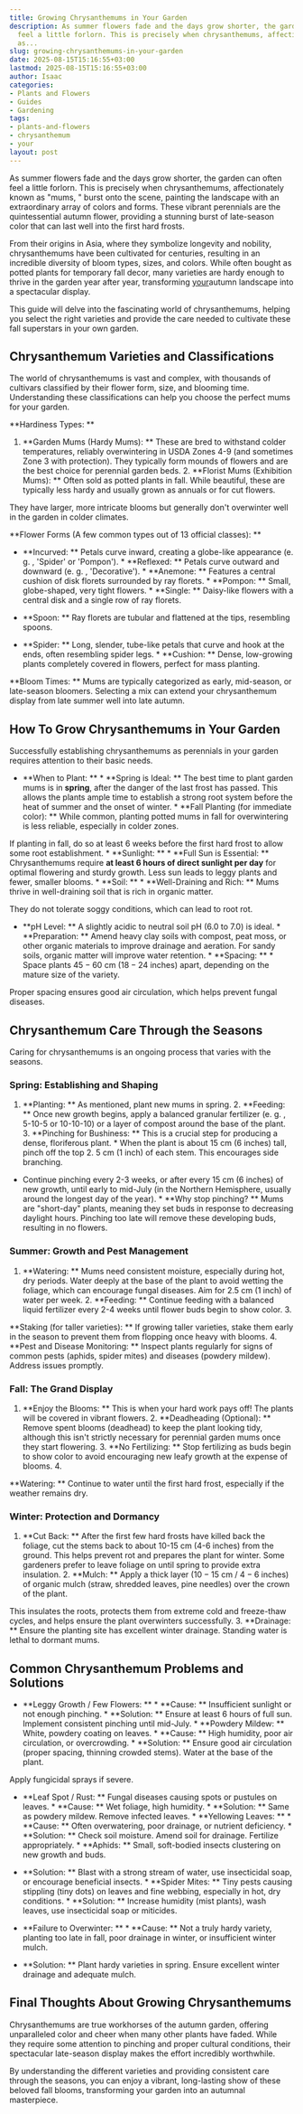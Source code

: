 ```yaml
---
title: Growing Chrysanthemums in Your Garden
description: As summer flowers fade and the days grow shorter, the garden can often
  feel a little forlorn. This is precisely when chrysanthemums, affectionately known
  as...
slug: growing-chrysanthemums-in-your-garden
date: 2025-08-15T15:16:55+03:00
lastmod: 2025-08-15T15:16:55+03:00
author: Isaac
categories:
- Plants and Flowers
- Guides
- Gardening
tags:
- plants-and-flowers
- chrysanthemum
- your
layout: post
---
```

As summer flowers fade and the days grow shorter, the garden can often feel a little forlorn. This is precisely when chrysanthemums, affectionately known as "mums, " burst onto the scene, painting the landscape with an extraordinary array of colors and forms. These vibrant perennials are the quintessential autumn flower, providing a stunning burst of late-season color that can last well into the first hard frosts.

From their origins in Asia, where they symbolize longevity and nobility, chrysanthemums have been cultivated for centuries, resulting in an incredible diversity of bloom types, sizes, and colors. While often bought as potted plants for temporary fall decor, many varieties are hardy enough to thrive in the garden year after year, transforming [your](https://pestpolicy.com/how-can-you-tell-if-you-have-moles-in-your-yard/)autumn landscape into a spectacular display.

This guide will delve into the fascinating world of chrysanthemums, helping you select the right varieties and provide the care needed to cultivate these fall superstars in your own garden.

##  Chrysanthemum Varieties and Classifications

The world of chrysanthemums is vast and complex, with thousands of cultivars classified by their flower form, size, and blooming time. Understanding these classifications can help you choose the perfect mums for your garden.

**Hardiness Types: **

1. **Garden Mums (Hardy Mums): ** These are bred to withstand colder temperatures, reliably overwintering in USDA Zones 4-9 (and sometimes Zone 3 with protection). They typically form mounds of flowers and are the best choice for perennial garden beds. 2. **Florist Mums (Exhibition Mums): ** Often sold as potted plants in fall. While beautiful, these are typically less hardy and usually grown as annuals or for cut flowers.

They have larger, more intricate blooms but generally don't overwinter well in the garden in colder climates.

**Flower Forms (A few common types out of 13 official classes): **

* **Incurved: ** Petals curve inward, creating a globe-like appearance (e. g. , 'Spider' or 'Pompon'). * **Reflexed: ** Petals curve outward and downward (e. g. , 'Decorative'). * **Anemone: ** Features a central cushion of disk florets surrounded by ray florets. * **Pompon: ** Small, globe-shaped, very tight flowers. * **Single: ** Daisy-like flowers with a central disk and a single row of ray florets.

* **Spoon: ** Ray florets are tubular and flattened at the tips, resembling spoons.

* **Spider: ** Long, slender, tube-like petals that curve and hook at the ends, often resembling spider legs. * **Cushion: ** Dense, low-growing plants completely covered in flowers, perfect for mass planting.

**Bloom Times: ** Mums are typically categorized as early, mid-season, or late-season bloomers. Selecting a mix can extend your chrysanthemum display from late summer well into late autumn.

##  How To Grow Chrysanthemums in Your Garden

Successfully establishing chrysanthemums as perennials in your garden requires attention to their basic needs.

* **When to Plant: ** * **Spring is Ideal: ** The best time to plant garden mums is in **spring**, after the danger of the last frost has passed. This allows the plants ample time to establish a strong root system before the heat of summer and the onset of winter. * **Fall Planting (for immediate color): ** While common, planting potted mums in fall for overwintering is less reliable, especially in colder zones.

If planting in fall, do so at least 6 weeks before the first hard frost to allow some root establishment. * **Sunlight: ** * **Full Sun is Essential: ** Chrysanthemums require **at least 6 hours of direct sunlight per day** for optimal flowering and sturdy growth. Less sun leads to leggy plants and fewer, smaller blooms. * **Soil: ** * **Well-Draining and Rich: ** Mums thrive in well-draining soil that is rich in organic matter.

They do not tolerate soggy conditions, which can lead to root rot.

* **pH Level: ** A slightly acidic to neutral soil pH ($6. 0$ to $7. 0$) is ideal. * **Preparation: ** Amend heavy clay soils with compost, peat moss, or other organic materials to improve drainage and aeration. For sandy soils, organic matter will improve water retention. * **Spacing: ** * Space plants $45-60$ cm ($18-24$ inches) apart, depending on the mature size of the variety.

Proper spacing ensures good air circulation, which helps prevent fungal diseases.

##  Chrysanthemum Care Through the Seasons

Caring for chrysanthemums is an ongoing process that varies with the seasons.

###  Spring: Establishing and Shaping

1. **Planting: ** As mentioned, plant new mums in spring. 2. **Feeding: ** Once new growth begins, apply a balanced granular fertilizer (e. g. , 5-10-5 or 10-10-10) or a layer of compost around the base of the plant. 3. **Pinching for Bushiness: ** This is a crucial step for producing a dense, floriferous plant. * When the plant is about 15 cm (6 inches) tall, pinch off the top 2. 5 cm (1 inch) of each stem. This encourages side branching.

* Continue pinching every 2-3 weeks, or after every 15 cm (6 inches) of new growth, until early to mid-July (in the Northern Hemisphere, usually around the longest day of the year). * **Why stop pinching? ** Mums are "short-day" plants, meaning they set buds in response to decreasing daylight hours. Pinching too late will remove these developing buds, resulting in no flowers.

###  Summer: Growth and Pest Management

1. **Watering: ** Mums need consistent moisture, especially during hot, dry periods. Water deeply at the base of the plant to avoid wetting the foliage, which can encourage fungal diseases. Aim for $2. 5$ cm ($1$ inch) of water per week. 2. **Feeding: ** Continue feeding with a balanced liquid fertilizer every 2-4 weeks until flower buds begin to show color. 3.

**Staking (for taller varieties): ** If growing taller varieties, stake them early in the season to prevent them from flopping once heavy with blooms. 4. **Pest and Disease Monitoring: ** Inspect plants regularly for signs of common pests (aphids, spider mites) and diseases (powdery mildew). Address issues promptly.

###  Fall: The Grand Display

1. **Enjoy the Blooms: ** This is when your hard work pays off! The plants will be covered in vibrant flowers. 2. **Deadheading (Optional): ** Remove spent blooms (deadhead) to keep the plant looking tidy, although this isn't strictly necessary for perennial garden mums once they start flowering. 3. **No Fertilizing: ** Stop fertilizing as buds begin to show color to avoid encouraging new leafy growth at the expense of blooms. 4.

**Watering: ** Continue to water until the first hard frost, especially if the weather remains dry.

###  Winter: Protection and Dormancy

1. **Cut Back: ** After the first few hard frosts have killed back the foliage, cut the stems back to about 10-15 cm (4-6 inches) from the ground. This helps prevent rot and prepares the plant for winter. Some gardeners prefer to leave foliage on until spring to provide extra insulation. 2. **Mulch: ** Apply a thick layer ($10-15$ cm / $4-6$ inches) of organic mulch (straw, shredded leaves, pine needles) over the crown of the plant.

This insulates the roots, protects them from extreme cold and freeze-thaw cycles, and helps ensure the plant overwinters successfully. 3. **Drainage: ** Ensure the planting site has excellent winter drainage. Standing water is lethal to dormant mums.

##  Common Chrysanthemum Problems and Solutions

* **Leggy Growth / Few Flowers: ** * **Cause: ** Insufficient sunlight or not enough pinching. * **Solution: ** Ensure at least 6 hours of full sun. Implement consistent pinching until mid-July. * **Powdery Mildew: ** White, powdery coating on leaves. * **Cause: ** High humidity, poor air circulation, or overcrowding. * **Solution: ** Ensure good air circulation (proper spacing, thinning crowded stems). Water at the base of the plant.

Apply fungicidal sprays if severe.

* **Leaf Spot / Rust: ** Fungal diseases causing spots or pustules on leaves. * **Cause: ** Wet foliage, high humidity. * **Solution: ** Same as powdery mildew. Remove infected leaves. * **Yellowing Leaves: ** * **Cause: ** Often overwatering, poor drainage, or nutrient deficiency. * **Solution: ** Check soil moisture. Amend soil for drainage. Fertilize appropriately. * **Aphids: ** Small, soft-bodied insects clustering on new growth and buds.

* **Solution: ** Blast with a strong stream of water, use insecticidal soap, or encourage beneficial insects. * **Spider Mites: ** Tiny pests causing stippling (tiny dots) on leaves and fine webbing, especially in hot, dry conditions. * **Solution: ** Increase humidity (mist plants), wash leaves, use insecticidal soap or miticides.

* **Failure to Overwinter: ** * **Cause: ** Not a truly hardy variety, planting too late in fall, poor drainage in winter, or insufficient winter mulch.

* **Solution: ** Plant hardy varieties in spring. Ensure excellent winter drainage and adequate mulch.

##  Final Thoughts About Growing Chrysanthemums

Chrysanthemums are true workhorses of the autumn garden, offering unparalleled color and cheer when many other plants have faded. While they require some attention to pinching and proper cultural conditions, their spectacular late-season display makes the effort incredibly worthwhile.

By understanding the different varieties and providing consistent care through the seasons, you can enjoy a vibrant, long-lasting show of these beloved fall blooms, transforming your garden into an autumnal masterpiece.
